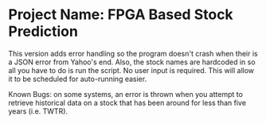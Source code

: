 # Project Name: 		FPGA Based Stock Prediction


This version adds error handling so the program doesn't crash when their is a JSON error from Yahoo's end.  Also, the stock names are hardcoded in so all you 
have to do is run the script.  No user input is required.  This will allow it to be scheduled for auto-running easier.




Known Bugs:   on some systems, an error is thrown when you attempt to retrieve historical data on a stock that has been around for less than five years (i.e. TWTR).